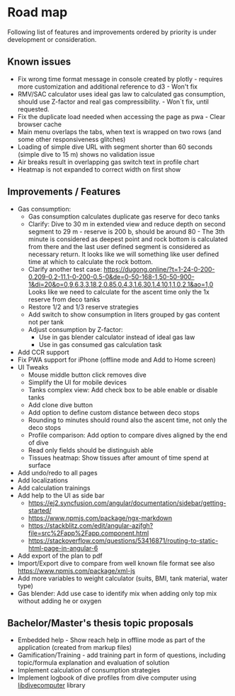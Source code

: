 # Road map

Following list of features and improvements ordered by priority is under development or consideration.

## Known issues

* Fix wrong time format message in console created by plotly - requires more customization and additional reference to d3 - Won't fix
* RMV/SAC calculator uses ideal gas law to calculated gas consumption, should use Z-factor and real gas compressibility. - Won`t fix, until requested. 
* Fix the duplicate load needed when accessing the page as pwa - Clear browser cache
* Main menu overlaps the tabs, when text is wrapped on two rows (and some other responsiveness glitches)
* Loading of simple dive URL with segment shorter than 60 seconds (simple dive to 15 m) shows no validation issue
* Air breaks result in overlapping gas switch text in profile chart
* Heatmap is not expanded to correct width on first show

## Improvements / Features

* Gas consumption:
    * Gas consumption calculates duplicate gas reserve for deco tanks
    * Clarify: Dive to 30 m in extended view and reduce depth on second segment to 29 m - reserve is 200 b, should be around 80 -
      The 3th minute is considered as deepest point and rock bottom is calculated from there and the last user defined segment is considered as necessary return.
      It looks like we will something like user defined time at which to calculate the rock bottom.
    * Clarify another test case: https://dugong.online/?t=1-24-0-200-0.209-0,2-11.1-0-200-0.5-0&de=0-50-168-1,50-50-900-1&di=20&o=0,9,6,3,3,18,2,0.85,0.4,3,1.6,30,1.4,10,1,1,0,2,1&ao=1,0
      Looks like we need to calculate for the ascent time only the 1x reserve from deco tanks
    * Restore 1/2 and 1/3 reserve strategies
    * Add switch to show consumption in liters grouped by gas content not per tank
    * Adjust consumption by Z-factor:
        * Use in gas blender calculator instead of ideal gas law
        * Use in gas consumed gas calculation task
* Add CCR support
* Fix PWA support for iPhone (offline mode and Add to Home screen)
* UI Tweaks
  * Mouse middle button click removes dive
  * Simplify the UI for mobile devices
  * Tanks complex view: Add check box to be able enable or disable tanks
  * Add clone dive button
  * Add option to define custom distance between deco stops
  * Rounding to minutes should round also the ascent time, not only the deco stops
  * Profile comparison: Add option to compare dives aligned by the end of dive
  * Read only fields should be distinguish able
  * Tissues heatmap: Show tissues after amount of time spend at surface
* Add undo/redo to all pages
* Add localizations
* Add calculation trainings
* Add help to the UI as side bar
  * <https://ej2.syncfusion.com/angular/documentation/sidebar/getting-started/>
  * <https://www.npmjs.com/package/ngx-markdown>
  * <https://stackblitz.com/edit/angular-azjfgh?file=src%2Fapp%2Fapp.component.html>
  * <https://stackoverflow.com/questions/53416871/routing-to-static-html-page-in-angular-6>
* Add export of the plan to pdf
* Import/Export dive to compare from well known file format see also <https://www.npmjs.com/package/xml-js>
* Add more variables to weight calculator (suits, BMI, tank material, water type)
* Gas blender: Add use case to identify mix when adding only top mix without adding he or oxygen

## Bachelor/Master's thesis topic proposals

* Embedded help - Show reach help in offline mode as part of the application (created from markup files)
* Gamification/Training - add training part in form of questions, including topic/formula explanation and evaluation of solution
* Implement calculation of consumption strategies
* Implement logbook of dive profiles from dive computer using [libdivecomputer](https://github.com/libdivecomputer/libdivecomputer>) library 
